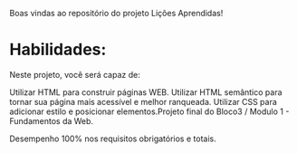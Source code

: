 Boas vindas ao repositório do projeto Lições Aprendidas!

# Habilidades:

Neste projeto, você será capaz de:

Utilizar HTML para construir páginas WEB.
Utilizar HTML semântico para tornar sua página mais acessível e melhor ranqueada.
Utilizar CSS para adicionar estilo e posicionar elementos.Projeto final do Bloco3 / Modulo 1 - Fundamentos da Web.

Desempenho 100% nos requisitos obrigatórios e totais.
